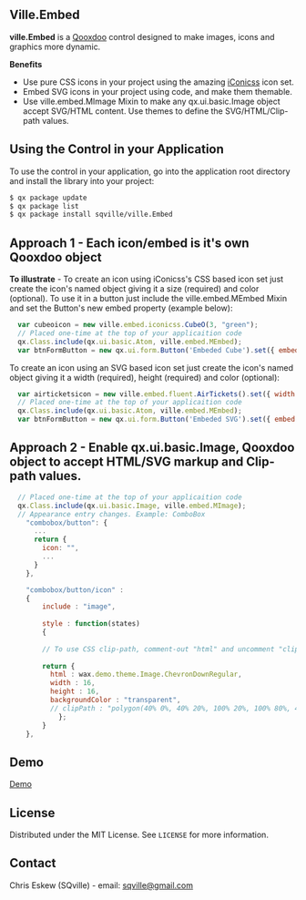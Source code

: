 <!-- ABOUT THE PROJECT -->
## Ville.Embed

**ville.Embed** is a [Qooxdoo](https://qooxdoo.org/) control designed to make images, icons and graphics more dynamic.

**Benefits**
* Use pure CSS icons in your project using the amazing [iConicss](https://github.com/Viglino/iconicss) icon set.
* Embed SVG icons in your project using code, and make them themable.
* Use ville.embed.MImage Mixin to make any qx.ui.basic.Image object accept SVG/HTML content. Use themes to define the SVG/HTML/Clip-path values.


<!-- GETTING STARTED -->
## Using the Control in your Application
To use the control in your application, go into the application root directory and install the library into your project:
```sh
$ qx package update
$ qx package list
$ qx package install sqville/ville.Embed
```

## Approach 1 - Each icon/embed is it's own Qooxdoo object
**To illustrate** - To create an icon using iConicss's CSS based icon set just create the icon's named object giving it a size (required) and color (optional). To use it in a button just include the ville.embed.MEmbed Mixin and set the Button's new embed property (example below): 
```js
  var cubeoicon = new ville.embed.iconicss.CubeO(3, "green");
  // Placed one-time at the top of your applicaition code
  qx.Class.include(qx.ui.basic.Atom, ville.embed.MEmbed);
  var btnFormButton = new qx.ui.form.Button('Embeded Cube').set({ embed : cubeoicon });
```

To create an icon using an SVG based icon set just create the icon's named object giving it a width (required), height (required) and color (optional):
```js
  var airticketsicon = new ville.embed.fluent.AirTickets().set({ width: 40, height: 40 });
  // Placed one-time at the top of your applicaition code
  qx.Class.include(qx.ui.basic.Atom, ville.embed.MEmbed); 
  var btnFormButton = new qx.ui.form.Button('Embeded SVG').set({ embed : airticketsicon });
```

## Approach 2 - Enable qx.ui.basic.Image, Qooxdoo object to accept HTML/SVG markup and Clip-path values.
```js
  // Placed one-time at the top of your applicaition code
  qx.Class.include(qx.ui.basic.Image, ville.embed.MImage); 
  // Appearance entry changes. Example: ComboBox
    "combobox/button": {
      ...
      return {
        icon: "",
        ...
      }
    },

    "combobox/button/icon" :
    {
    	include : "image",
    	
    	style : function(states)
    	{        
        
        // To use CSS clip-path, comment-out "html" and uncomment "clipPath"  
        
        return {
          html : wax.demo.theme.Image.ChevronDownRegular,
          width : 16,
          height : 16,
          backgroundColor : "transparent",
          // clipPath : "polygon(40% 0%, 40% 20%, 100% 20%, 100% 80%, 40% 80%, 40% 100%, 0% 50%)"
    		};
    	}
    },

```

<!-- DEMO -->
## Demo
[Demo](https://sqville.github.io/ville.Embed/published/)


<!-- LICENSE -->
## License

Distributed under the MIT License. See `LICENSE` for more information.



<!-- CONTACT -->
## Contact

Chris Eskew (SQville) - email: sqville@gmail.com